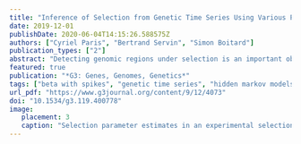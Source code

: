 ```yaml
---
title: "Inference of Selection from Genetic Time Series Using Various Parametric Approximations to the Wright-Fisher Model"
date: 2019-12-01
publishDate: 2020-06-04T14:15:26.588575Z
authors: ["Cyriel Paris", "Bertrand Servin", "Simon Boitard"]
publication_types: ["2"]
abstract: "Detecting genomic regions under selection is an important objective of population genetics. Typical analyses for this goal are based on exploiting genetic diversity patterns in present time data but rapid advances in DNA sequencing have increased the availability of time series genomic data. A common approach to analyze such data is to model the temporal evolution of an allele frequency as a Markov chain. Based on this principle, several methods have been proposed to infer selection intensity. One of their differences lies in how they model the transition probabilities of the Markov chain. Using the Wright-Fisher model is a natural choice but its computational cost is prohibitive for large population sizes so approximations to this model based on parametric distributions have been proposed. Here, we compared the performance of some of these approximations with respect to their power to detect selection and their estimation of the selection coefficient. We developped a new generic Hidden Markov Model likelihood calculator and applied it on genetic time series simulated under various evolutionary scenarios. The Beta with spikes approximation, which combines discrete fixation probabilities with a continuous Beta distribution, was found to perform consistently better than the others. This distribution provides an almost perfect fit to the Wright-Fisher model in terms of selection inference, for a computational cost that does not increase with population size. We further evaluated this model for population sizes not accessible to the Wright-Fisher model and illustrated its performance on a dataset of two divergently selected chicken populations."
featured: true
publication: "*G3: Genes, Genomes, Genetics*"
tags: ["beta with spikes", "genetic time series", "hidden markov models", "method of moments", "selection", "wright-fisher"]
url_pdf: "https://www.g3journal.org/content/9/12/4073"
doi: "10.1534/g3.119.400778"
image:
   placement: 3
   caption: "Selection parameter estimates in an experimental selection experiment"
---
```


